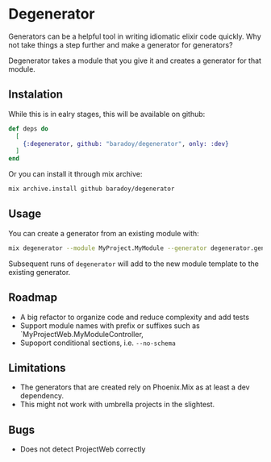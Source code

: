 # Degenerator

Generators can be a helpful tool in writing idiomatic elixir code quickly. Why not take things a step further and make a generator for generators?

Degenerator takes a module that you give it and creates a generator for that module.

## Instalation

While this is in ealry stages, this will be available on github:

```elixir
def deps do
  [
    {:degenerator, github: "baradoy/degenerator", only: :dev}
  ]
end
```

Or you can install it through mix archive:

```bash
mix archive.install github baradoy/degenerator
```

## Usage

You can create a generator from an existing module with:
```bash
mix degenerator --module MyProject.MyModule --generator degenerator.gen.my_generator
```

Subsequent runs of `degenerator` will add to the new module template to the existing generator.

## Roadmap

- A big refactor to organize code and reduce complexity and add tests
- Support module names with prefix or suffixes such as `MyProjectWeb.MyModuleController,
- Supoport conditional sections, i.e. `--no-schema`


## Limitations

- The generators that are created rely on Phoenix.Mix as at least a dev dependency.
- This might not work with umbrella projects in the slightest.

## Bugs

- Does not detect ProjectWeb correctly
